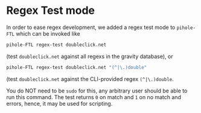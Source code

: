 # Regex Test mode

In order to ease regex development, we added a regex test mode to `pihole-FTL` which can be invoked like

```bash
pihole-FTL regex-test doubleclick.net
```

(test `doubleclick.net` against all regexs in the gravity database), or

```bash
pihole-FTL regex-test doubleclick.net "(^|\.)double"
```

(test `doubleclick.net` against the CLI-provided regex `(^|\.)double`.

You do NOT need to be `sudo` for this, any arbitrary user should be able to run this command. The test returns `0` on match and `1` on no match and errors, hence, it may be used for scripting.
